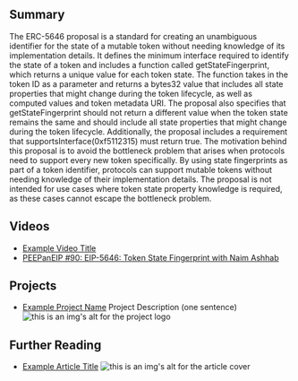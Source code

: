 ## Summary

The ERC-5646 proposal is a standard for creating an unambiguous identifier for the state of a mutable token without needing knowledge of its implementation details. It defines the minimum interface required to identify the state of a token and includes a function called getStateFingerprint, which returns a unique value for each token state. The function takes in the token ID as a parameter and returns a bytes32 value that includes all state properties that might change during the token lifecycle, as well as computed values and token metadata URI. The proposal also specifies that getStateFingerprint should not return a different value when the token state remains the same and should include all state properties that might change during the token lifecycle. Additionally, the proposal includes a requirement that supportsInterface(0xf5112315) must return true. The motivation behind this proposal is to avoid the bottleneck problem that arises when protocols need to support every new token specifically. By using state fingerprints as part of a token identifier, protocols can support mutable tokens without needing knowledge of their implementation details. The proposal is not intended for use cases where token state property knowledge is required, as these cases cannot escape the bottleneck problem.

## Videos

- [Example Video Title](https://www.youtube.com/watch?v=TDGq4aeevgY)
- [PEEPanEIP #90: EIP-5646: Token State Fingerprint with Naim Ashhab](https://www.youtube.com/watch?v=bb9exDj5CVk&list=PL4cwHXAawZxqu0PKKyMzG_3BJV_xZTi1F&index=23)

## Projects

- [Example Project Name](https://xxxx.xxx/xxxxx) Project Description (one sentence) ![this is an img's alt for the project logo](https://xxxx.xxx/project-logo.xxx)

## Further Reading

- [Example Article Title](https://xxxx.xxx/xxxxx) ![this is an img's alt for the article cover](https://xxxx.xxx/article-cover.xxx)
